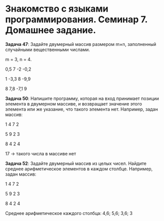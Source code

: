 # Знакомство с языками программирования. Семинар 7. Домашнее задание.

**Задача 47**: Задайте двумерный массив размером m×n, заполненный случайными вещественными числами.

m = 3, n = 4.

0,5 7 -2 -0,2

1 -3,3 8 -9,9

8 7,8 -7,1 9

**Задача 50**: Напишите программу, которая на вход принимает позиции элемента в двумерном массиве, и возвращает значение этого элемента или же указание, что такого элемента нет.
Например, задан массив:

1 4 7 2

5 9 2 3

8 4 2 4

17 -> такого числа в массиве нет

**Задача 52**: Задайте двумерный массив из целых чисел. Найдите среднее арифметическое элементов в каждом столбце.
Например, задан массив:

1 4 7 2

5 9 2 3

8 4 2 4

Среднее арифметическое каждого столбца: 4,6; 5,6; 3,6; 3

